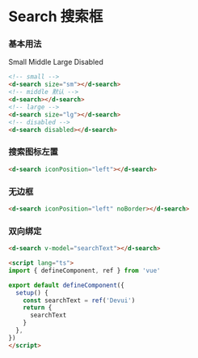 # Search 搜索框

### 基本用法

<p>
Small
<d-search size="sm" style="width: 200px"></d-search>
Middle
<d-search style="width: 200px"></d-search>
Large
<d-search size="lg" style="width: 200px"></d-search>
Disabled
<d-search disabled style="width: 200px"></d-search>
</p>

```html
<!-- small -->
<d-search size="sm"></d-search>
<!-- middle 默认 -->
<d-search></d-search>
<!-- large -->
<d-search size="lg"></d-search>
<!-- disabled -->
<d-search disabled></d-search>
```

### 搜索图标左置
<p>
  <d-search iconPosition="left" style="width: 200px"></d-search>
</p>

```html
<d-search iconPosition="left"></d-search>
```

### 无边框
<p>
  <d-search iconPosition="left" noBorder style="width: 200px"></d-search>
</p>

```html
<d-search iconPosition="left" noBorder></d-search>
```

### 双向绑定

<p>
  <d-search v-model="searchText" style="width: 200px"></d-search>
</p>

<script lang="ts">
import { defineComponent, ref } from 'vue'

export default defineComponent({
  setup() {
    const searchText = ref('')
    return {
      searchText,
    }
  },
})
</script>

```html
<d-search v-model="searchText"></d-search>

<script lang="ts">
import { defineComponent, ref } from 'vue'

export default defineComponent({
  setup() {
    const searchText = ref('Devui')
    return {
      searchText
    }
  },
})
</script>
```


